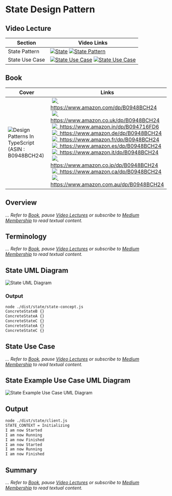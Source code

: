 # State Design Pattern

## Video Lecture

| Section        | Video Links                                                                                                                                                                                                      |
| -------------- | ---------------------------------------------------------------------------------------------------------------------------------------------------------------------------------------------------------------- |
| State Pattern  | <a class="udemyVideoLink" href="https://www.udemy.com/course/design-patterns-typescript/learn/lecture/27133742/?referralCode=6384C079FB0A503DB9D9" target="_blank" title="State"><img src="../img/udemy_btn_sm.gif" alt="State"/></a>&nbsp;<a id="ytVideoLink" href="https://www.youtube.com/watch?v=hvEU_Aq_xJQ&list=PLKWUX7aMnlELvv8bXquIgxXYyHH5SFlaP" target="_blank" title="State Pattern"><img src="../img/yt_btn_sm.gif" alt="State Pattern"/></a>   |
| State Use Case | <a class="udemyVideoLink" href="https://www.udemy.com/course/design-patterns-typescript/learn/lecture/27133744/?referralCode=6384C079FB0A503DB9D9" target="_blank" title="State Use Case"><img src="../img/udemy_btn_sm.gif" alt="State Use Case"/></a>&nbsp;<a id="ytVideoLink" href="https://www.youtube.com/watch?v=GVRb0glStzk&list=PLKWUX7aMnlELvv8bXquIgxXYyHH5SFlaP" target="_blank" title="State Use Case"><img src="../img/yt_btn_sm.gif" alt="State Use Case"/></a> |

## Book 

Cover | Links
-|-
![Design Patterns In TypeScript (ASIN : B0948BCH24)](../img/dp_typescript_125.jpg) | &nbsp;<a href="https://www.amazon.com/dp/B0948BCH24"><img src="../img/flag_us.gif">&nbsp; https://www.amazon.com/dp/B0948BCH24</a><br/>&nbsp;<a href="https://www.amazon.co.uk/dp/B0948BCH24"><img src="../img/flag_uk.gif">&nbsp; https://www.amazon.co.uk/dp/B0948BCH24</a><br/>&nbsp;<a href="https://www.amazon.in/dp/B094716FD6"><img src="../img/flag_in.gif">&nbsp; https://www.amazon.in/dp/B094716FD6</a><br/>&nbsp;<a href="https://www.amazon.de/dp/B0948BCH24"><img src="../img/flag_de.gif">&nbsp; https://www.amazon.de/dp/B0948BCH24</a><br/>&nbsp;<a href="https://www.amazon.fr/dp/B0948BCH24"><img src="../img/flag_fr.gif">&nbsp; https://www.amazon.fr/dp/B0948BCH24</a><br/>&nbsp;<a href="https://www.amazon.es/dp/B0948BCH24"><img src="../img/flag_es.gif">&nbsp; https://www.amazon.es/dp/B0948BCH24</a><br/>&nbsp;<a href="https://www.amazon.it/dp/B0948BCH24"><img src="../img/flag_it.gif">&nbsp; https://www.amazon.it/dp/B0948BCH24</a><br/>&nbsp;<a href="https://www.amazon.co.jp/dp/B0948BCH24"><img src="../img/flag_jp.gif">&nbsp; https://www.amazon.co.jp/dp/B0948BCH24</a><br/>&nbsp;<a href="https://www.amazon.ca/dp/B0948BCH24"><img src="../img/flag_ca.gif">&nbsp; https://www.amazon.ca/dp/B0948BCH24</a><br/>&nbsp;<a href="https://www.amazon.com.au/dp/B0948BCH24"><img src="../img/flag_au.gif">&nbsp; https://www.amazon.com.au/dp/B0948BCH24</a>

## Overview

_... Refer to [Book](https://www.amazon.com/dp/B0948BCH24), pause [Video Lectures](#videos) or subscribe to [Medium Membership](https://sean-bradley.medium.com/membership) to read textual content._

## Terminology

_... Refer to [Book](https://www.amazon.com/dp/B0948BCH24), pause [Video Lectures](#videos) or subscribe to [Medium Membership](https://sean-bradley.medium.com/membership) to read textual content._

## State UML Diagram

![State UML Diagram](../img/state_concept.svg)

### Output

```bash
node ./dist/state/state-concept.js
ConcreteStateB {}
ConcreteStateA {}
ConcreteStateC {}
ConcreteStateA {}
ConcreteStateC {}
```

## State Use Case

_... Refer to [Book](https://www.amazon.com/dp/B0948BCH24), pause [Video Lectures](#videos) or subscribe to [Medium Membership](https://sean-bradley.medium.com/membership) to read textual content._

## State Example Use Case UML Diagram

![State Example Use Case UML Diagram](../img/state_example.svg)

## Output

```bash
node ./dist/state/client.js
STATE_CONTEXT = Initializing
I am now Started
I am now Running
I am now Finished
I am now Started
I am now Running
I am now Finished
```

## Summary

_... Refer to [Book](https://www.amazon.com/dp/B0948BCH24), pause [Video Lectures](#videos) or subscribe to [Medium Membership](https://sean-bradley.medium.com/membership) to read textual content._
